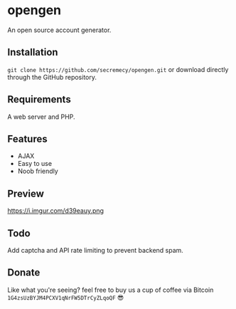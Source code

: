 # opengen
An open source account generator.
## Installation
`git clone https://github.com/secremecy/opengen.git` or download directly through the GitHub repository.
## Requirements
A web server and PHP.
## Features
* AJAX
* Easy to use
* Noob friendly
## Preview
https://i.imgur.com/d39eauy.png
## Todo
Add captcha and API rate limiting to prevent backend spam.
## Donate
Like what you're seeing? feel free to buy us a cup of coffee via Bitcoin `1G4zsUzBYJM4PCXV1qNrFW5DTrCyZLqoQF` 😎
